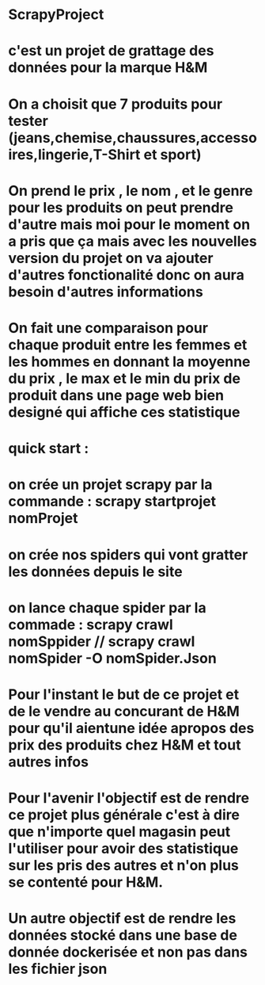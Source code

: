 # ScrapyProject

# c'est un projet de grattage des données pour la marque H&M


# On a choisit que 7 produits pour tester (jeans,chemise,chaussures,accessoires,lingerie,T-Shirt et sport)


# On prend le prix , le nom , et le genre pour les produits on peut prendre d'autre mais moi pour le moment on a pris que ça mais avec les nouvelles version du projet on va ajouter d'autres fonctionalité donc on aura besoin d'autres informations

# On fait une comparaison pour chaque produit entre les femmes et les hommes en donnant la moyenne du prix , le max et le min du prix de produit dans une page web bien designé qui affiche ces statistique


# quick start : 
# on crée un projet scrapy par la commande : scrapy startprojet nomProjet
# on crée nos spiders qui vont gratter les données depuis le site 
# on lance chaque spider par la commade : scrapy crawl nomSppider // scrapy crawl nomSpider -O nomSpider.Json





# Pour l'instant le but de ce projet et de le vendre au concurant de H&M pour qu'il aientune idée apropos des prix des produits chez H&M et tout autres infos


# Pour l'avenir l'objectif est de rendre ce projet plus générale c'est à dire que n'importe quel magasin peut l'utiliser pour avoir des statistique sur les pris des autres et n'on plus se contenté pour H&M.
# Un autre objectif est de rendre les données stocké dans une base de donnée dockerisée et non pas dans les fichier json

